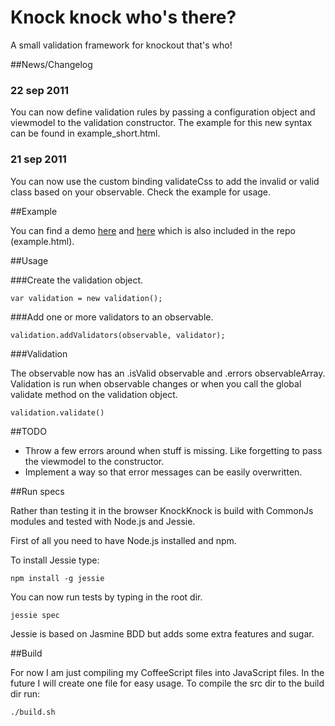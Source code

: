 # Knock knock who's there?

A small validation framework for knockout that's who!


##News/Changelog

### 22 sep 2011

You can now define validation rules by passing a configuration object and viewmodel to the validation constructor. The example for this new syntax can be found in example\_short.html. 

### 21 sep 2011

You can now use the custom binding validateCss to add the invalid or valid class based on your observable. Check the example for usage.


##Example

You can find a demo [here](http://knockknock.ep.io/example.html) and [here](http://knockknock.ep.io/example_short.html) which is also included in the repo (example.html).


##Usage

###Create the validation object.
  
    var validation = new validation();

###Add one or more validators to an observable.

    validation.addValidators(observable, validator);

###Validation

The observable now has an .isValid observable and .errors observableArray. Validation is run when observable changes or when you call the global validate method on the validation object.

    validation.validate()


##TODO

 - Throw a few errors around when stuff is missing. Like forgetting to pass the viewmodel to the constructor.
 - Implement a way so that error messages can be easily overwritten.

##Run specs

Rather than testing it in the browser KnockKnock  is build with CommonJs modules and tested with Node.js and Jessie. 

First of all you need to have Node.js installed and npm. 

To install Jessie type:

    npm install -g jessie


You can now run tests by typing in the root dir.

    jessie spec 

Jessie is based on Jasmine BDD but adds some extra features and sugar.

##Build 

For now I am just compiling my CoffeeScript files into JavaScript files. In the future I will create one file for easy usage. To compile the src dir to the build dir run:

    ./build.sh

